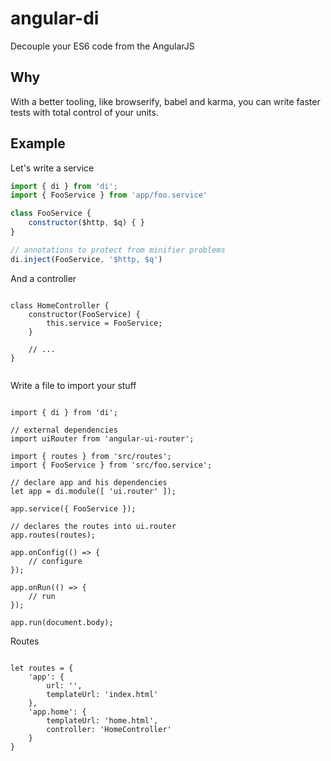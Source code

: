 # angular-di

Decouple your ES6 code from the AngularJS

## Why

With a better tooling, like browserify, babel and karma, you can write faster tests with total control of your units.

## Example

Let's write a service

```js
import { di } from 'di';
import { FooService } from 'app/foo.service'

class FooService {
	constructor($http, $q) { }
}

// annotations to protect from minifier problems
di.inject(FooService, '$http, $q')

```

And a controller

```

class HomeController {
	constructor(FooService) {
		this.service = FooService;
	}

	// ...
}


```

Write a file to import your stuff


```

import { di } from 'di';

// external dependencies
import uiRouter from 'angular-ui-router';

import { routes } from 'src/routes';
import { FooService } from 'src/foo.service';

// declare app and his dependencies
let app = di.module([ 'ui.router' ]);

app.service({ FooService });

// declares the routes into ui.router
app.routes(routes);

app.onConfig(() => {
    // configure
});

app.onRun(() => {
    // run
});

app.run(document.body);

```

Routes

```

let routes = {
	'app': {
		url: '',
		templateUrl: 'index.html'
	},
	'app.home': {
		templateUrl: 'home.html',
		controller: 'HomeController'
	}
}
```
